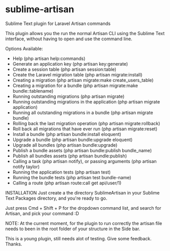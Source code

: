 sublime-artisan
===============

Sublime Text plugin for Laravel Artisan commands

This plugin allows you the run the normal Artisan CLI using the Sublime Text interface, without having to open and use the command line.

Options Available:
- Help (php artisan help:commands)
- Generate an application key (php artisan key:generate)
- Create a session table (php artisan session:table)
- Create the Laravel migration table (php artisan migrate:install)
- Creating a migration	(php artisan migrate:make create_users_table)
- Creating a migration for a bundle	(php artisan migrate:make bundle::tablename)
- Running outstanding migrations (php artisan migrate)
- Running outstanding migrations in the application	(php artisan migrate application)
- Running all outstanding migrations in a bundle (php artisan migrate bundle)
- Rolling back the last migration operation	(php artisan migrate:rollback)
- Roll back all migrations that have ever run (php artisan migrate:reset)
- Install a bundle (php artisan bundle:install eloquent)
- Upgrade a bundle (php artisan bundle:upgrade eloquent)
- Upgrade all bundles	(php artisan bundle:upgrade)
- Publish a bundle assets (php artisan bundle:publish bundle_name)
- Publish all bundles assets (php artisan bundle:publish)
- Calling a task (php artisan notify), or passing arguments (php artisan notify taylor)
- Running the application tests (php artisan test)
- Running the bundle tests (php artisan test bundle-name)
- Calling a route (php artisan route:call get api/user/1)

INSTALLATION
Just create a the directory SublimeArtisan in your Sublime Text Packages directory, and you're ready to go.

Just press Cmd + Shift + P for the dropdown command list, and search for Artisan, and pick your command :D

NOTE: At the current moment, for the plugin to run correctly the artisan file needs to been in the root folder of your structure in the Side bar.

This is a young plugin, still needs alot of testing.
Give some feedback. Thanks.